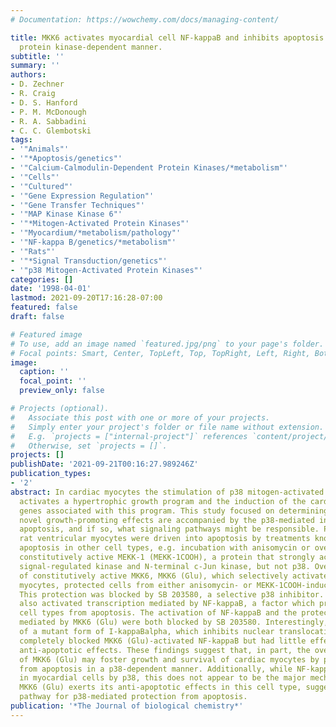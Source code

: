 ```yaml
---
# Documentation: https://wowchemy.com/docs/managing-content/

title: MKK6 activates myocardial cell NF-kappaB and inhibits apoptosis in a p38 mitogen-activated
  protein kinase-dependent manner.
subtitle: ''
summary: ''
authors:
- D. Zechner
- R. Craig
- D. S. Hanford
- P. M. McDonough
- R. A. Sabbadini
- C. C. Glembotski
tags:
- '"Animals"'
- '"*Apoptosis/genetics"'
- '"Calcium-Calmodulin-Dependent Protein Kinases/*metabolism"'
- '"Cells"'
- '"Cultured"'
- '"Gene Expression Regulation"'
- '"Gene Transfer Techniques"'
- '"MAP Kinase Kinase 6"'
- '"*Mitogen-Activated Protein Kinases"'
- '"Myocardium/*metabolism/pathology"'
- '"NF-kappa B/genetics/*metabolism"'
- '"Rats"'
- '"*Signal Transduction/genetics"'
- '"p38 Mitogen-Activated Protein Kinases"'
categories: []
date: '1998-04-01'
lastmod: 2021-09-20T17:16:28-07:00
featured: false
draft: false

# Featured image
# To use, add an image named `featured.jpg/png` to your page's folder.
# Focal points: Smart, Center, TopLeft, Top, TopRight, Left, Right, BottomLeft, Bottom, BottomRight.
image:
  caption: ''
  focal_point: ''
  preview_only: false

# Projects (optional).
#   Associate this post with one or more of your projects.
#   Simply enter your project's folder or file name without extension.
#   E.g. `projects = ["internal-project"]` references `content/project/deep-learning/index.md`.
#   Otherwise, set `projects = []`.
projects: []
publishDate: '2021-09-21T00:16:27.989246Z'
publication_types:
- '2'
abstract: In cardiac myocytes the stimulation of p38 mitogen-activated protein kinase
  activates a hypertrophic growth program and the induction of the cardiac-specific
  genes associated with this program. This study focused on determining whether these
  novel growth-promoting effects are accompanied by the p38-mediated inhibition of
  apoptosis, and if so, what signaling pathways might be responsible. Primary neonatal
  rat ventricular myocytes were driven into apoptosis by treatments known to induce
  apoptosis in other cell types, e.g. incubation with anisomycin or overexpression
  constitutively active MEKK-1 (MEKK-1COOH), a protein that strongly activates extracellular
  signal-regulated kinase and N-terminal c-Jun kinase, but not p38. Overexpression
  of constitutively active MKK6, MKK6 (Glu), which selectively activates p38 in cardiac
  myocytes, protected cells from either anisomycin- or MEKK-1COOH-induced apoptosis.
  This protection was blocked by SB 203580, a selective p38 inhibitor. MKK6 (Glu)
  also activated transcription mediated by NF-kappaB, a factor which protects other
  cell types from apoptosis. The activation of NF-kappaB and the protection from apoptosis
  mediated by MKK6 (Glu) were both blocked by SB 203580. Interestingly, overexpression
  of a mutant form of I-kappaBalpha, which inhibits nuclear translocation of NF-kappaB,
  completely blocked MKK6 (Glu)-activated NF-kappaB but had little effect on MKK6s
  anti-apoptotic effects. These findings suggest that, in part, the overexpression
  of MKK6 (Glu) may foster growth and survival of cardiac myocytes by protecting them
  from apoptosis in a p38-dependent manner. Additionally, while NF-kappaB is activated
  in myocardial cells by p38, this does not appear to be the major mechanism by which
  MKK6 (Glu) exerts its anti-apoptotic effects in this cell type, suggesting a novel
  pathway for p38-mediated protection from apoptosis.
publication: '*The Journal of biological chemistry*'
---
```

